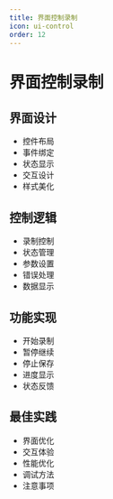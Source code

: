 ```yaml
---
title: 界面控制录制
icon: ui-control
order: 12
---
```


# 界面控制录制

## 界面设计
- 控件布局
- 事件绑定
- 状态显示
- 交互设计
- 样式美化

## 控制逻辑
- 录制控制
- 状态管理
- 参数设置
- 错误处理
- 数据显示

## 功能实现
- 开始录制
- 暂停继续
- 停止保存
- 进度显示
- 状态反馈

## 最佳实践
- 界面优化
- 交互体验
- 性能优化
- 调试方法
- 注意事项
